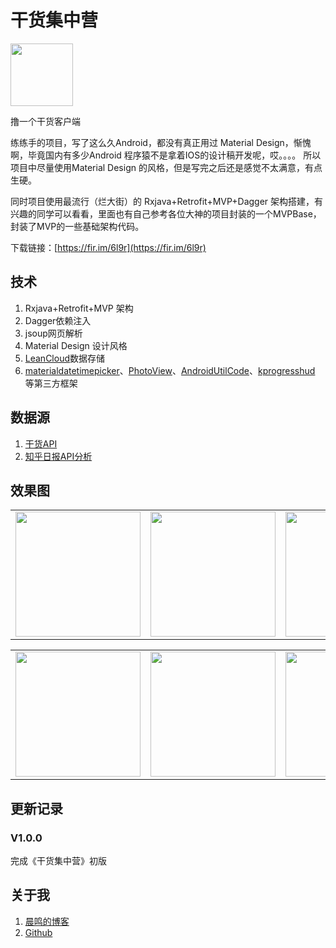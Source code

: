 # 干货集中营

<img src="https://raw.githubusercontent.com/lichenming0516/GankAndroid/master/img/ic_launcher.png" width="100" />

撸一个干货客户端

练练手的项目，写了这么久Android，都没有真正用过 Material Design，惭愧啊，毕竟国内有多少Android 程序猿不是拿着IOS的设计稿开发呢，哎。。。。
所以项目中尽量使用Material Design 的风格，但是写完之后还是感觉不太满意，有点生硬。

同时项目使用最流行（烂大街）的 Rxjava+Retrofit+MVP+Dagger 架构搭建，有兴趣的同学可以看看，里面也有自己参考各位大神的项目封装的一个MVPBase，封装了MVP的一些基础架构代码。

下载链接：[https://fir.im/6l9r](https://fir.im/6l9r)

## 技术

1. Rxjava+Retrofit+MVP 架构
2. Dagger依赖注入
3. jsoup网页解析
4. Material Design 设计风格
5. [LeanCloud](https://leancloud.cn/)数据存储
6. [materialdatetimepicker](https://github.com/wdullaer/MaterialDateTimePicker)、[PhotoView](https://github.com/chrisbanes/PhotoView)、[AndroidUtilCode](https://github.com/Blankj/AndroidUtilCode)、[kprogresshud](https://github.com/Kaopiz/KProgressHUD) 等第三方框架


## 数据源

1. [干货API](http://gank.io/api)
2. [知乎日报API分析](https://github.com/izzyleung/ZhihuDailyPurify/wiki/%E7%9F%A5%E4%B9%8E%E6%97%A5%E6%8A%A5-API-%E5%88%86%E6%9E%90)


## 效果图

<table><tr>
<td><img src="https://raw.githubusercontent.com/lichenming0516/GankAndroid/master/img/1.png" width="200"></td>
<td><img src="https://raw.githubusercontent.com/lichenming0516/GankAndroid/master/img/2.png" width="200"></td>
<td><img src="https://raw.githubusercontent.com/lichenming0516/GankAndroid/master/img/3.png" width="200"></td>
</tr></table>


<table><tr>
<td><img src="https://raw.githubusercontent.com/lichenming0516/GankAndroid/master/img/4.png" width="200"></td>
<td><img src="https://raw.githubusercontent.com/lichenming0516/GankAndroid/master/img/5.png" width="200"></td>
<td><img src="https://raw.githubusercontent.com/lichenming0516/GankAndroid/master/img/6.png" width="200"></td>
</tr></table>




## 更新记录

### V1.0.0

完成《干货集中营》初版



## 关于我

1. [晨鸣的博客](http://lichenming.com)
2. [Github](https://github.com/lichenming0516)

